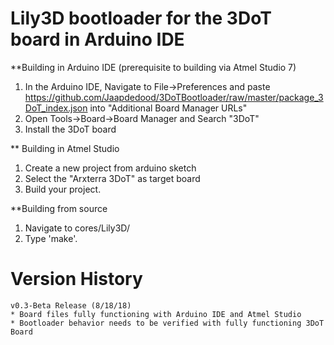 Lily3D bootloader for the 3DoT board in Arduino IDE 
================
**Building in Arduino IDE (prerequisite to building via Atmel Studio 7)

1. In the Arduino IDE, Navigate to File->Preferences and paste
   https://github.com/Jaapdedood/3DoTBootloader/raw/master/package_3DoT_index.json
   into "Additional Board Manager URLs"
2. Open Tools->Board->Board Manager and Search "3DoT"
3. Install the 3DoT board

** Building in Atmel Studio

1. Create a new project from arduino sketch
2. Select the "Arxterra 3DoT" as target board
3. Build your project.

**Building from source

1. Navigate to cores/Lily3D/
2. Type 'make'.

Version History
===============
```
v0.3-Beta Release (8/18/18)
* Board files fully functioning with Arduino IDE and Atmel Studio
* Bootloader behavior needs to be verified with fully functioning 3DoT Board
